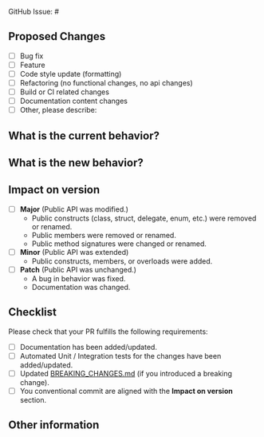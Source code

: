 GitHub Issue: #
<!-- Link to relevant GitHub issue if applicable.
     All PRs should be associated with an issue -->

## Proposed Changes
<!-- Please check one or more that apply to this PR. -->

 - [ ] Bug fix
 - [ ] Feature
 - [ ] Code style update (formatting)
 - [ ] Refactoring (no functional changes, no api changes)
 - [ ] Build or CI related changes
 - [ ] Documentation content changes
 - [ ] Other, please describe:

## What is the current behavior?
<!-- Please describe the current behavior that you are modifying,
     or link to a relevant issue. -->

## What is the new behavior?
<!-- Please describe the new behavior after your modifications. -->

## Impact on version
<!-- Please select one or more based on your commits. -->

- [ ] **Major** (Public API was modified.)
  - Public constructs (class, struct, delegate, enum, etc.) were removed or renamed.
  - Public members were removed or renamed.
  - Public method signatures were changed or renamed.
- [ ] **Minor** (Public API was extended)
  - Public constructs, members, or overloads were added.
- [ ] **Patch** (Public API was unchanged.)
  - A bug in behavior was fixed.
  - Documentation was changed.

## Checklist

Please check that your PR fulfills the following requirements:

- [ ] Documentation has been added/updated.
- [ ] Automated Unit / Integration tests for the changes have been added/updated.
- [ ] Updated [BREAKING_CHANGES.md](../BREAKING_CHANGES.md) (if you introduced a breaking change).
- [ ] You conventional commit are aligned with the **Impact on version** section.

<!-- If this PR contains a breaking change, please describe the impact
     and migration path for existing applications below. -->

## Other information
<!-- Please provide any additional information if necessary -->

